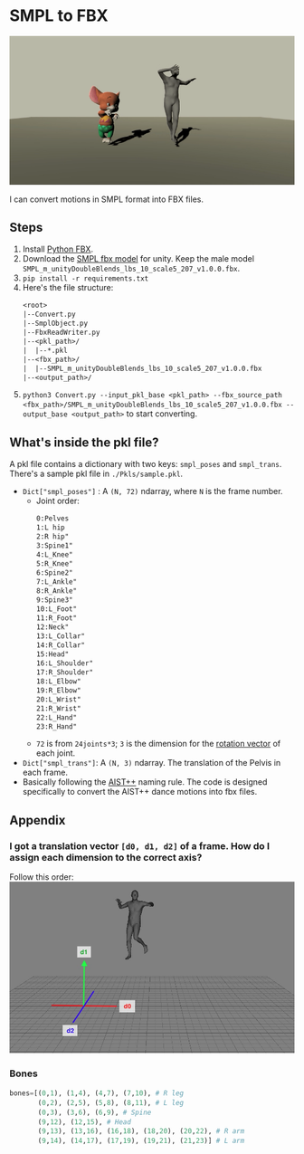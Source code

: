 # SMPL to FBX
![](Imgs/teaser.gif)

I can convert motions in SMPL format into FBX files.

## Steps
1. Install [Python FBX](https://download.autodesk.com/us/fbx/20112/fbx_sdk_help/index.html?url=WS1a9193826455f5ff453265c9125faa23bbb5fe8.htm,topicNumber=d0e8312).
1. Download the [SMPL fbx model](https://smpl.is.tue.mpg.de) for unity. Keep the male model `SMPL_m_unityDoubleBlends_lbs_10_scale5_207_v1.0.0.fbx`.
2. `pip install -r requirements.txt`
3. Here's the file structure:
    ```
    <root>
    |--Convert.py
    |--SmplObject.py
    |--FbxReadWriter.py
    |--<pkl_path>/
    |  |--*.pkl
    |--<fbx_path>/
    |  |--SMPL_m_unityDoubleBlends_lbs_10_scale5_207_v1.0.0.fbx
    |--<output_path>/
    ```
4. `python3 Convert.py --input_pkl_base <pkl_path> --fbx_source_path <fbx_path>/SMPL_m_unityDoubleBlends_lbs_10_scale5_207_v1.0.0.fbx --output_base <output_path>` to start converting.
## What's inside the pkl file?
A pkl file contains a dictionary with two keys: `smpl_poses` and `smpl_trans`. There's a sample pkl file in `./Pkls/sample.pkl`.
* `Dict["smpl_poses"]` : A `(N, 72)` ndarray, where `N` is the frame number.
    * Joint order: 
        ```
        0:Pelves
        1:L hip
        2:R hip"
        3:Spine1"
        4:L_Knee"
        5:R_Knee"
        6:Spine2"
        7:L_Ankle"
        8:R_Ankle"
        9:Spine3"
        10:L_Foot"
        11:R_Foot"
        12:Neck"
        13:L_Collar"
        14:R_Collar"
        15:Head"
        16:L_Shoulder"
        17:R_Shoulder"
        18:L_Elbow"
        19:R_Elbow"
        20:L_Wrist"
        21:R_Wrist"
        22:L_Hand"
        23:R_Hand"
        ```
    * `72` is from `24joints*3`; `3` is the dimension for the [rotation vector](https://en.wikipedia.org/wiki/Axis%E2%80%93angle_representation) of each joint.
* `Dict["smpl_trans"]`: A `(N, 3)` ndarray. The translation of the Pelvis in each frame.
* Basically following the [AIST++](https://google.github.io/aistplusplus_dataset/factsfigures.html) naming rule. The code is designed specifically to convert the AIST++ dance motions into fbx files.
## Appendix
### I got a translation vector `[d0, d1, d2]` of a frame. How do I assign each dimension to the correct axis?
Follow this order:![](Imgs/global_axis.jpg)

### Bones
```python
bones=[(0,1), (1,4), (4,7), (7,10), # R leg
       (0,2), (2,5), (5,8), (8,11), # L leg
       (0,3), (3,6), (6,9), # Spine
       (9,12), (12,15), # Head
       (9,13), (13,16), (16,18), (18,20), (20,22), # R arm
       (9,14), (14,17), (17,19), (19,21), (21,23)] # L arm
```
